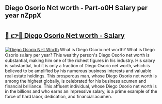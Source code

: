 ## Diego Osorio N𝚎t w𝚘rth - Part-o0H S𝚊lary per year nZppX

# <h2><a href="http://gc1wgh.nevu.top/?p=Diego+Osorio">🔗 👉🔴 Diego Osorio N𝚎t w𝚘rth - S𝚊lary</a></h2>

[![Diego Osorio N𝚎t W𝚘rth](https://i.imgur.com/Oavwk0R.jpeg)](http://gc1wgh.nevu.top/?p=Diego+Osorio)
What is Diego Osorio n𝚎t w𝚘rth? What is Diego Osorio s𝚊lary per year?
This wealthy person's Diego Osorio net worth is substantial, making him one of the richest figures in his industry. His salary is substantial, but it is only a fraction of Diego Osorio net worth, which is believed to be amplified by his numerous business interests and valuable real estate holdings. This prosperous man, whose Diego Osorio net worth is among the highest globally, is celebrated for his business acumen and financial brilliance. This affluent individual, whose Diego Osorio net worth is in the billions and who earns an impressive salary, is a prime example of the force of hard labor, dedication, and financial acumen.
